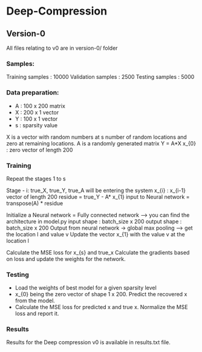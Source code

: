 # Deep-Compression

## Version-0
All files relating to v0 are in version-0/ folder
### Samples:

Training samples : 10000
Validation samples : 2500
Testing samples : 5000


### Data preparation:
* A : 100 x 200 matrix
* X : 200 x 1 vector
* Y : 100 x 1 vector
* s : sparsity value

X is a vector with random numbers at s number of random locations and zero at remaining locations.
A is a randomly generated matrix
Y = A*X
x_{0} : zero vector of length 200

### Training 
Repeat the stages 1 to s

Stage - i:
  true_X, true_Y, true_A will be entering the system
  x_{i} : x_{i-1} vector of length 200
  residue = true_Y - A* x_{1}
  input to Neural network = transpose(A) * residue
  
  Initialize a Neural network = Fully connected network --> you can find the architecture in model.py
  input shape : batch_size x 200
  output shape : batch_size x 200
  Output from neural network -> global max pooling --> get the location l and value v
  Update the vector x_{1} with the value v at the location l

Calculate the MSE loss for x_{s} and true_x
Calculate the gradients based on loss and update the weights for the network.

### Testing
* Load the weights of best model for a given sparsity level
* x_{0} being the zero vector of shape 1 x 200. Predict the recovered x from the model.
* Calculate the MSE loss for predicted x and true x. Normalize the MSE loss and report it.

### Results
Results for the Deep compression v0 is available in results.txt file.


